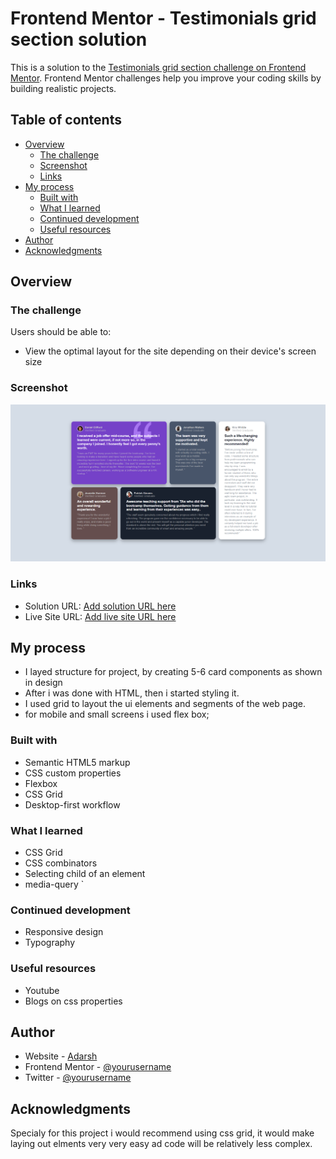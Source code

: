 # Frontend Mentor - Testimonials grid section solution

This is a solution to the [Testimonials grid section challenge on Frontend Mentor](https://www.frontendmentor.io/challenges/testimonials-grid-section-Nnw6J7Un7). Frontend Mentor challenges help you improve your coding skills by building realistic projects. 

## Table of contents

- [Overview](#overview)
  - [The challenge](#the-challenge)
  - [Screenshot](#screenshot)
  - [Links](#links)
- [My process](#my-process)
  - [Built with](#built-with)
  - [What I learned](#what-i-learned)
  - [Continued development](#continued-development)
  - [Useful resources](#useful-resources)
- [Author](#author)
- [Acknowledgments](#acknowledgments)


## Overview

### The challenge

Users should be able to:

- View the optimal layout for the site depending on their device's screen size

### Screenshot
![Screenshot](https://github.com/adarsh115/Frontend-Projects/blob/main/testimonials-grid-section-main/ss.png)



### Links

- Solution URL: [Add solution URL here](https://your-solution-url.com)
- Live Site URL: [Add live site URL here](https://your-live-site-url.com)

## My process
- I layed structure for project, by creating 5-6 card components as shown in design
- After i was done with HTML, then i started styling it.
- I used grid to layout the ui elements and segments of the web page.
- for mobile and small screens i used flex box;

### Built with

- Semantic HTML5 markup
- CSS custom properties
- Flexbox
- CSS Grid
- Desktop-first workflow


### What I learned

- CSS Grid
- CSS combinators
- Selecting child of an element
- media-query
`



### Continued development

- Responsive design
- Typography


### Useful resources

- Youtube
- Blogs on css properties


## Author

- Website - [Adarsh](https://meadarshkumar.netlify.app/)
- Frontend Mentor - [@yourusername](https://www.frontendmentor.io/profile/yourusername)
- Twitter - [@yourusername](https://www.twitter.com/kadarsh115)


## Acknowledgments
Specialy for this project i would recommend using css grid, it would make laying out elments very very easy ad code will be relatively less complex.
